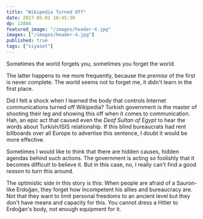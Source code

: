 ```yaml
---
title: "Wikipedia Turned Off"
date: 2017-05-01 10:45:38
dp: 13804
featured_image: "/images/header-4.jpg"
images: ["/images/header-4.jpg"]
published: true
tags: ["siyaset"]
---
```




Sometimes the world forgets you, sometimes you forget the world. 

The latter happens to me more frequently, because the *premise* of the first is
never complete. The world seems not to forget me, it didn't learn in the first
place.

Did I felt a shock when I learned the body that controls Internet communications
turned off Wikipedia? Turkish government is the master of shooting their leg and
showing this off when it comes to communication. Hah, an epic act that caused
even the *Deaf Sultan of Egypt* to hear the words about Turkish/ISIS
relationship. If this blind bureaucrats had rent billboards over all Europe to
advertise this sentence, I doubt it would be more effective. 

Sometimes I would like to think that there are hidden causes, hidden agendas
behind such actions. The government is acting so foolishly that it becomes
difficult to believe it. But in this case, no, I really can't find a good
*reason* to turn this around. 

The optimistic side in this story is this: When people are afraid of a Sauron-like
Erdoğan, they forget how incompetent his allies and bureaucracy are. Not that
they want to limit personal freedoms to an ancient level but they don't have
means and capacity for this. You cannot dress a Hitler to Erdoğan's body, not
enough equipment for it.

